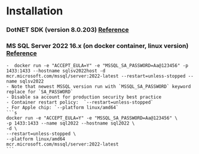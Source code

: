 # Installation

### DotNET SDK (version 8.0.203) [Reference](https://dotnet.microsoft.com/en-us/download)

### MS SQL Server 2022 16.x (on docker container, linux version) [Reference](https://learn.microsoft.com/en-us/sql/linux/quickstart-install-connect-docker?view=sql-server-ver16&tabs=cli&pivots=cs1-bash)

    -  docker run -e "ACCEPT_EULA=Y" -e "MSSQL_SA_PASSWORD=Aa@123456" -p 1433:1433 --hostname sqlsv2022host -d mcr.microsoft.com/mssql/server:2022-latest --restart=unless-stopped --name sqlsv2022
    - Note that newest MSSQL version run with `MSSQL_SA_PASSWORD` keyword replace for `SA_PASSWORD`
    - Disable sa account for production security best practice
    - Container restart policy:  `--restart=unless-stopped`
    - For Apple chip: `--platform linux/amd64`
    ```s
    docker run -e "ACCEPT_EULA=Y" -e "MSSQL_SA_PASSWORD=Aa@123456" \
    -p 1433:1433 --name sql2022 --hostname sql2022 \
    -d \
    --restart=unless-stopped \
    --platform linux/amd64
    mcr.microsoft.com/mssql/server:2022-latest
    ```



  